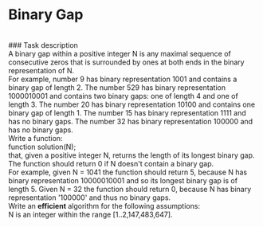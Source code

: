 # Binary Gap
<br>
### Task description
<br>
A binary gap within a positive integer N is any maximal sequence of consecutive zeros that is surrounded by ones at both ends in the binary representation of N.
<br>
For example, number 9 has binary representation 1001 and contains a binary gap of length 2. The number 529 has binary representation 1000010001 and contains two binary gaps: one of length 4 and one of length 3. The number 20 has binary representation 10100 and contains one binary gap of length 1. The number 15 has binary representation 1111 and has no binary gaps. The number 32 has binary representation 100000 and has no binary gaps.
<br>
Write a function:
<br>
    function solution(N);
<br>
that, given a positive integer N, returns the length of its longest binary gap. The function should return 0 if N doesn't contain a binary gap.
<br>
For example, given N = 1041 the function should return 5, because N has binary representation 10000010001 and so its longest binary gap is of length 5. Given N = 32 the function should return 0, because N has binary representation '100000' and thus no binary gaps.
<br>
Write an <b>efficient</b> algorithm for the following assumptions:
<br>
        N is an integer within the range [1..2,147,483,647].

